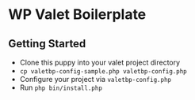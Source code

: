# WP Valet Boilerplate

## Getting Started

- Clone this puppy into your valet project directory
- `cp valetbp-config-sample.php valetbp-config.php`
- Configure your project via `valetbp-config.php`
- Run `php bin/install.php`